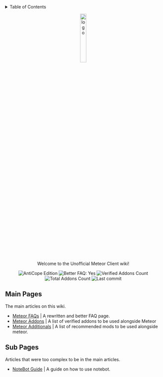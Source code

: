 <!-- START doctoc generated TOC please keep comment here to allow auto update -->
<!-- DON'T EDIT THIS SECTION, INSTEAD RE-RUN doctoc TO UPDATE -->
<details>
<summary>Table of Contents</summary>

- [Main Pages](#main-pages)
- [Sub Pages](#sub-pages)

</details>
<!-- END doctoc generated TOC please keep comment here to allow auto update -->

<p align="center">
  <img src="https://avatars.githubusercontent.com/u/88768753?s=200&v=4" alt="logo" width="20%"/>
</p>
<p align="center">
  Welcome to the Unofficial Meteor Client wiki!
</p>
<div align="center">
  <img src="https://img.shields.io/badge/AntiCope-Edition-orange" alt="AntiCope Edition">
  <img src="https://img.shields.io/badge/Better%20FAQ%20page-Yes-brightgreen" alt="Better FAQ: Yes">
  <img src="https://img.shields.io/badge/Verified%20Addons-9-blue" alt="Verified Addons Count">
  <img src="https://img.shields.io/badge/Total%20Addons-30-blueviolet" alt="Total Addons Count">
  <img src="https://img.shields.io/github/last-commit/AntiCope/meteor-lists" alt="Last commit">
</div>
<p> </p>

## Main Pages

The main articles on this wiki.

- [Meteor FAQs](/MeteorFAQs.md) | A rewritten and better FAQ page.
- [Meteor Addons](/MeteorAddons.md) | A list of verified addons to be used alongside Meteor
- [Meteor Additionals](/MeteorAdditionals.md) | A list of recommended mods to be used alongside meteor.

## Sub Pages

Articles that were too complex to be in the main articles.

- [NoteBot Guide](/subpage/NoteBotGuide.md) | A guide on how to use notebot.